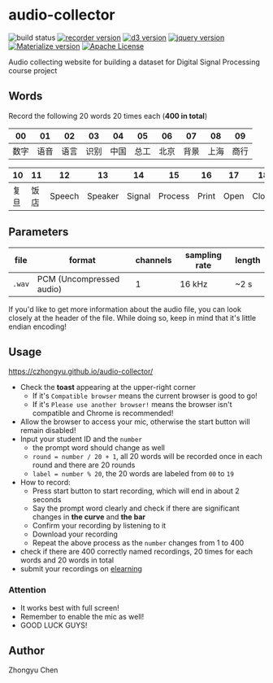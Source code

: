 # audio-collector

![build status](https://img.shields.io/badge/build-passing-green.svg)
[![recorder version](https://img.shields.io/badge/recorder-unknown-yellow.svg)](https://github.com/xiangyuecn/Recorder)
[![d3 version](https://img.shields.io/badge/d3-5.7.0-yellow.svg)](https://d3js.org)
[![jquery version](https://img.shields.io/badge/jquery-3.3.1-yellow.svg)](https://jquery.com/)
[![Materialize version](https://img.shields.io/badge/Materialize-1.0.0-yellow.svg)](https://materializecss.com/)
[![Apache License](https://img.shields.io/badge/license-Apache2.0-blue.svg)](http://www.apache.org/licenses/)

Audio collecting website for building a dataset for Digital Signal Processing course project

## Words

Record the following 20 words 20 times each (__400 in total__)

|  00    |   01  |    02  |   03  |    04    |    05 |   06   |  07   |    08  |    09    |
| ------ | ------ | ------ | ------- | ------- |------ | ------ | ------ | ------- | ------- |
| 数字    | 语音   | 语言   | 识别     | 中国    | 总工    | 北京   | 背景   | 上海     | 商行    |

|  10    |   11  |    12  |   13  |    14    |    15 |   16   |  17   |    18  |    19    |
| ------ | ------ | ------ | ------- | ------- |------ | ------ | ------ | ------- | ------- |
| 复旦    | 饭店   | Speech | Speaker | Signal  |Process | Print | Open   | Close   | Project |

## Parameters

| file | format | channels  |   sampling rate  | length |
| ------ | ------ | ------ | ------- | ------- |
| `.wav` | PCM (Uncompressed audio) | 1 | 16 kHz | ~2 s |

If you'd like to get more information about the audio file, 
you can look closely at the header of the file.
While doing so, keep in mind that it's little endian encoding!

## Usage

https://czhongyu.github.io/audio-collector/

* Check the __toast__ appearing at the upper-right corner
    + If it's `Compatible browser` means the current browser is good to go!
    + If it's `Please use another browser!` means the browser isn't compatible and Chrome is recommended!
* Allow the browser to access your mic, otherwise the start button will remain disabled!
* Input your student ID and the `number`
    + the prompt word should change as well
    + `round = number / 20 + 1`, all 20 words will be recorded once in each round and there are 20 rounds
    + `label = number % 20`, the 20 words are labeled from `00` to `19`
* How to record:
    + Press start button to start recording, which will end in about 2 seconds
    + Say the prompt word clearly and check if there are significant changes in __the curve__ and __the bar__
    + Confirm your recording by listening to it
    + Download your recording
    + Repeat the above process as the `number` changes from 1 to 400 
* check if there are 400 correctly named recordings, 20 times for each words and 20 words in total
* submit your recordings on [elearning](http://elearning.fudan.edu.cn/portal)

### Attention

* It works best with full screen!
* Remember to enable the mic as well!
* GOOD LUCK GUYS!

## Author

Zhongyu Chen

